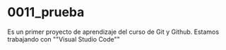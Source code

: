 # 0011_prueba

Es un primer proyecto de aprendizaje del curso de Git y Github.
Estamos trabajando con ""Visual Studio Code""

